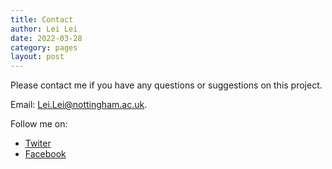 ```yaml
---
title: Contact
author: Lei Lei
date: 2022-03-28
category: pages
layout: post
---
```

Please contact me if you have any questions or suggestions on this project.

Email: [Lei.Lei@nottingham.ac.uk](mailto:Lei.Lei@nottingham.ac.uk).

Follow me on:
- [Twiter](https://twitter.com/leilei78814998)
- [Facebook](http://www.facebook.com/profile.php?id=100034921981454)
